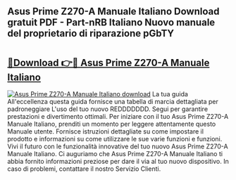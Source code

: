 ## Asus Prime Z270-A Manuale Italiano Download gratuit PDF - Part-nRB Italiano Nuovo manuale del proprietario di riparazione pGbTY

# <h2><a href="http://dfd0nip.blite.top/?on=Asus+Prime+Z270-A+Manuale+Italiano">🔗Download 👉🔴 Asus Prime Z270-A Manuale Italiano</a></h2>

[![Asus Prime Z270-A Manuale Italiano download](https://i.imgur.com/lujVjoI.png)](http://dfd0nip.blite.top/?on=Asus+Prime+Z270-A+Manuale+Italiano)
La tua guida All'eccellenza questa guida fornisce una tabella di marcia dettagliata per padroneggiare L'uso del tuo nuovo REDDDDDDD. Segui per garantire prestazioni e divertimento ottimali. Per iniziare con il tuo Asus Prime Z270-A Manuale Italiano, prenditi un momento per leggere attentamente questo Manuale utente. Fornisce istruzioni dettagliate su come impostare il prodotto e informazioni su come utilizzare le sue varie funzioni e funzioni. Vivi il futuro con le funzionalità innovative del tuo nuovo Asus Prime Z270-A Manuale Italiano. Ci auguriamo che Asus Prime Z270-A Manuale Italiano ti abbia fornito informazioni preziose per dare il via al tuo nuovo dispositivo. In caso di problemi, contattare il nostro Servizio Clienti.
